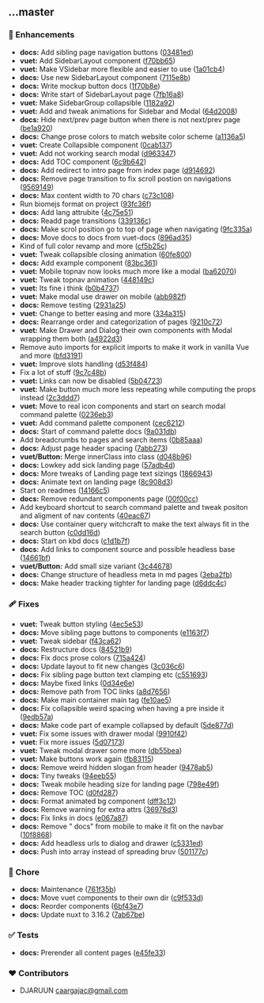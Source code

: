 ## ...master


### 🚀 Enhancements

- **docs:** Add sibling page navigation buttons ([03481ed](https://github.com/djaruun/vuet/commit/03481ed))
- **vuet:** Add SidebarLayout component ([f70bb65](https://github.com/djaruun/vuet/commit/f70bb65))
- **vuet:** Make VSidebar more flexible and easier to use ([1a01cb4](https://github.com/djaruun/vuet/commit/1a01cb4))
- **docs:** Use new SidebarLayout component ([7115e8b](https://github.com/djaruun/vuet/commit/7115e8b))
- **docs:** Write mockup button docs ([1f70b8e](https://github.com/djaruun/vuet/commit/1f70b8e))
- **docs:** Write start of SidebarLayout page ([7fb16a8](https://github.com/djaruun/vuet/commit/7fb16a8))
- **vuet:** Make SidebarGroup collapsible ([1182a92](https://github.com/djaruun/vuet/commit/1182a92))
- **vuet:** Add and tweak animations for Sidebar and Modal ([64d2008](https://github.com/djaruun/vuet/commit/64d2008))
- **docs:** Hide next/prev page button when there is not next/prev page ([be1a920](https://github.com/djaruun/vuet/commit/be1a920))
- **docs:** Change prose colors to match website color scheme ([a1136a5](https://github.com/djaruun/vuet/commit/a1136a5))
- **vuet:** Create Collapsible component ([0cab137](https://github.com/djaruun/vuet/commit/0cab137))
- **vuet:** Add not working search modal ([d963347](https://github.com/djaruun/vuet/commit/d963347))
- **docs:** Add TOC component ([6c9b642](https://github.com/djaruun/vuet/commit/6c9b642))
- **docs:** Add redirect to intro page from index page ([d914692](https://github.com/djaruun/vuet/commit/d914692))
- **docs:** Remove page transition to fix scroll postion on navigations ([9569149](https://github.com/djaruun/vuet/commit/9569149))
- **docs:** Max content width to 70 chars ([c73c108](https://github.com/djaruun/vuet/commit/c73c108))
- Run biomejs format on project ([93fc36f](https://github.com/djaruun/vuet/commit/93fc36f))
- **docs:** Add lang attrubite ([4c75e51](https://github.com/djaruun/vuet/commit/4c75e51))
- **docs:** Readd page transitions ([339136c](https://github.com/djaruun/vuet/commit/339136c))
- **docs:** Make scrol position go to top of page when navigating ([9fc335a](https://github.com/djaruun/vuet/commit/9fc335a))
- **docs:** Move docs to docs from vuet-docs ([896ad35](https://github.com/djaruun/vuet/commit/896ad35))
- Kind of full color revamp and more ([cf5b25c](https://github.com/djaruun/vuet/commit/cf5b25c))
- **vuet:** Tweak collapsible closing animation ([60fe800](https://github.com/djaruun/vuet/commit/60fe800))
- **docs:** Add example component ([83bc361](https://github.com/djaruun/vuet/commit/83bc361))
- **vuet:** Mobile topnav now looks much more like a modal ([ba62070](https://github.com/djaruun/vuet/commit/ba62070))
- **vuet:** Tweak topnav animation ([448149c](https://github.com/djaruun/vuet/commit/448149c))
- **vuet:** Its fine i think ([b0b4737](https://github.com/djaruun/vuet/commit/b0b4737))
- **vuet:** Make modal use drawer on mobile ([abb982f](https://github.com/djaruun/vuet/commit/abb982f))
- **docs:** Remove testing ([2931a25](https://github.com/djaruun/vuet/commit/2931a25))
- **vuet:** Change to better easing and more ([334a315](https://github.com/djaruun/vuet/commit/334a315))
- **docs:** Rearrange order and categorization of pages ([9210c72](https://github.com/djaruun/vuet/commit/9210c72))
- **vuet:** Make Drawer and Dialog their own components with Modal wrapping them both ([a4922d3](https://github.com/djaruun/vuet/commit/a4922d3))
- Remove auto imports for explicit imports to make it work in vanilla Vue and more ([bfd3191](https://github.com/djaruun/vuet/commit/bfd3191))
- **vuet:** Improve slots handling ([d53f484](https://github.com/djaruun/vuet/commit/d53f484))
- Fix a lot of stuff ([9c7c48b](https://github.com/djaruun/vuet/commit/9c7c48b))
- **vuet:** Links can now be disabled ([5b04723](https://github.com/djaruun/vuet/commit/5b04723))
- **vuet:** Make button much more less repeating while computing the props instead ([2c3ddd7](https://github.com/djaruun/vuet/commit/2c3ddd7))
- **vuet:** Move to real icon components and start on search modal command palette ([0236eb3](https://github.com/djaruun/vuet/commit/0236eb3))
- **vuet:** Add command palette component ([cec6212](https://github.com/djaruun/vuet/commit/cec6212))
- **docs:** Start of command palette docs ([9a031db](https://github.com/djaruun/vuet/commit/9a031db))
- Add breadcrumbs to pages and search items ([0b85aaa](https://github.com/djaruun/vuet/commit/0b85aaa))
- **docs:** Adjust page header spacing ([7abb273](https://github.com/djaruun/vuet/commit/7abb273))
- **vuet/Button:** Merge innerClass into class ([d048b96](https://github.com/djaruun/vuet/commit/d048b96))
- **docs:** Lowkey add sick landing page ([57adb4d](https://github.com/djaruun/vuet/commit/57adb4d))
- **docs:** More tweaks of Landing page text sizings ([1866943](https://github.com/djaruun/vuet/commit/1866943))
- **docs:** Animate text on landing page ([8c908d3](https://github.com/djaruun/vuet/commit/8c908d3))
- Start on readmes ([14166c5](https://github.com/djaruun/vuet/commit/14166c5))
- **docs:** Remove redundant components page ([00f00cc](https://github.com/djaruun/vuet/commit/00f00cc))
- Add keyboard shortcut to search command palette and tweak positon and aligment of nav contents ([40eac67](https://github.com/djaruun/vuet/commit/40eac67))
- **docs:** Use container query witchcraft to make the text always fit in the search button ([c0dd16d](https://github.com/djaruun/vuet/commit/c0dd16d))
- **docs:** Start on kbd docs ([c1d1b7f](https://github.com/djaruun/vuet/commit/c1d1b7f))
- **docs:** Add links to component source and possible headless base ([14661bf](https://github.com/djaruun/vuet/commit/14661bf))
- **vuet/Button:** Add small size variant ([3c44678](https://github.com/djaruun/vuet/commit/3c44678))
- **docs:** Change structure of headless meta in md pages ([3eba2fb](https://github.com/djaruun/vuet/commit/3eba2fb))
- **docs:** Make header tracking tighter for landing page ([d6ddc4c](https://github.com/djaruun/vuet/commit/d6ddc4c))

### 🩹 Fixes

- **vuet:** Tweak button styling ([4ec5e53](https://github.com/djaruun/vuet/commit/4ec5e53))
- **docs:** Move sibling page buttons to components ([e1163f7](https://github.com/djaruun/vuet/commit/e1163f7))
- **vuet:** Tweak sidebar ([f43ca62](https://github.com/djaruun/vuet/commit/f43ca62))
- **docs:** Restructure docs ([84521b9](https://github.com/djaruun/vuet/commit/84521b9))
- **docs:** Fix docs prose colors ([715a424](https://github.com/djaruun/vuet/commit/715a424))
- **docs:** Update layout to fit new changes ([3c036c6](https://github.com/djaruun/vuet/commit/3c036c6))
- **docs:** Fix sibling page button text clamping etc ([c551693](https://github.com/djaruun/vuet/commit/c551693))
- **docs:** Maybe fixed links ([0d34e6e](https://github.com/djaruun/vuet/commit/0d34e6e))
- **docs:** Remove path from TOC links ([a8d7656](https://github.com/djaruun/vuet/commit/a8d7656))
- **docs:** Make main container main tag ([fe10ae5](https://github.com/djaruun/vuet/commit/fe10ae5))
- **docs:** Fix collapsible weird spacing when having a pre inside it ([9edb57a](https://github.com/djaruun/vuet/commit/9edb57a))
- **docs:** Make code part of example collapsed by default ([5de877d](https://github.com/djaruun/vuet/commit/5de877d))
- **vuet:** Fix some issues with drawer modal ([9910f42](https://github.com/djaruun/vuet/commit/9910f42))
- **vuet:** Fix more issues ([5d07173](https://github.com/djaruun/vuet/commit/5d07173))
- **vuet:** Tweak modal drawer some more ([db55bea](https://github.com/djaruun/vuet/commit/db55bea))
- **vuet:** Make buttons work again ([fb83115](https://github.com/djaruun/vuet/commit/fb83115))
- **docs:** Remove weird hidden slogan from header ([9478ab5](https://github.com/djaruun/vuet/commit/9478ab5))
- **docs:** Tiny tweaks ([94eeb55](https://github.com/djaruun/vuet/commit/94eeb55))
- **docs:** Tweak mobile heading size for landing page ([798e49f](https://github.com/djaruun/vuet/commit/798e49f))
- **docs:** Remove TOC ([d0fd287](https://github.com/djaruun/vuet/commit/d0fd287))
- **docs:** Format animated bg component ([dff3c12](https://github.com/djaruun/vuet/commit/dff3c12))
- **docs:** Remove warning for extra attrs ([36976d3](https://github.com/djaruun/vuet/commit/36976d3))
- **docs:** Fix links in docs ([e067a87](https://github.com/djaruun/vuet/commit/e067a87))
- **docs:** Remove " docs" from mobile to make it fit on the navbar ([10f8868](https://github.com/djaruun/vuet/commit/10f8868))
- **docs:** Add headless urls to dialog and drawer ([c5331ed](https://github.com/djaruun/vuet/commit/c5331ed))
- **docs:** Push into array instead of spreading bruv ([501177c](https://github.com/djaruun/vuet/commit/501177c))

### 🏡 Chore

- **docs:** Maintenance ([761f35b](https://github.com/djaruun/vuet/commit/761f35b))
- **docs:** Move vuet components to their own dir ([c9f533d](https://github.com/djaruun/vuet/commit/c9f533d))
- **docs:** Reorder components ([6bf43e7](https://github.com/djaruun/vuet/commit/6bf43e7))
- **docs:** Update nuxt to 3.16.2 ([7ab67be](https://github.com/djaruun/vuet/commit/7ab67be))

### ✅ Tests

- **docs:** Prerender all content pages ([e45fe33](https://github.com/djaruun/vuet/commit/e45fe33))

### ❤️ Contributors

- DJARUUN <caargajac@gmail.com>

